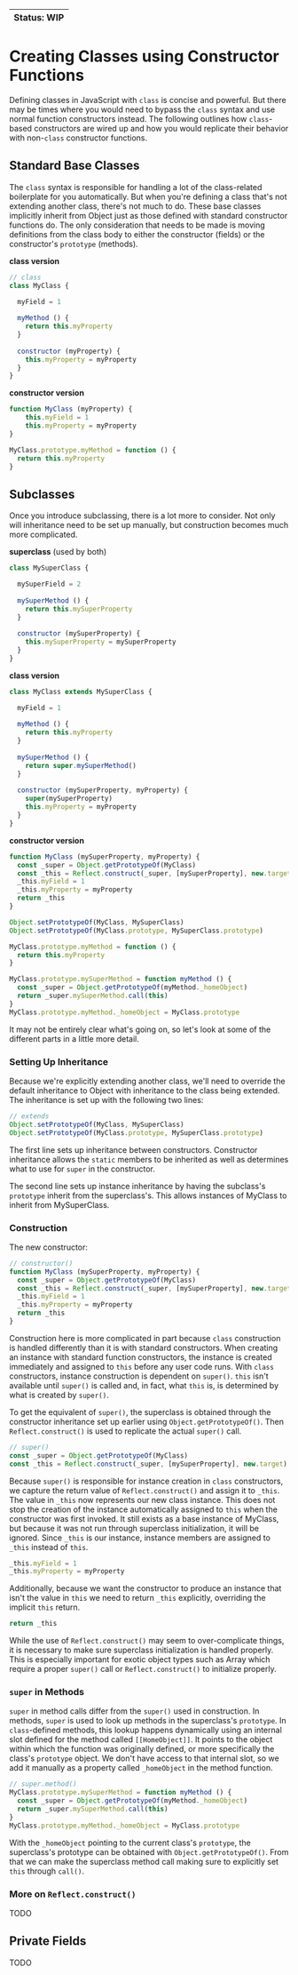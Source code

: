 | Status: **WIP** |
| --- |

# Creating Classes using Constructor Functions

Defining classes in JavaScript with `class` is concise and powerful.  But there may be times where you would need to bypass the `class` syntax and use normal function constructors instead.  The following outlines how `class`-based constructors are wired up and how you would replicate their behavior with non-`class` constructor functions.

## Standard Base Classes

The `class` syntax is responsible for handling a lot of the class-related boilerplate for you automatically.  But when you're defining a class that's not extending another class, there's not much to do. These base classes implicitly inherit from Object just as those defined with standard constructor functions do.  The only consideration that needs to be made is moving definitions from the class body to either the constructor (fields) or the constructor's `prototype` (methods).

**class version**

```javascript
// class
class MyClass {

  myField = 1
  
  myMethod () {
    return this.myProperty
  }
  
  constructor (myProperty) {
    this.myProperty = myProperty
  }
}
```

**constructor version**

```javascript
function MyClass (myProperty) {
    this.myField = 1
    this.myProperty = myProperty
}

MyClass.prototype.myMethod = function () {
  return this.myProperty
}
```

## Subclasses

Once you introduce subclassing, there is a lot more to consider.  Not only will inheritance need to be set up manually, but construction becomes much more complicated.

**superclass** (used by both)

```javascript
class MySuperClass {

  mySuperField = 2
  
  mySuperMethod () {
    return this.mySuperProperty
  }
  
  constructor (mySuperProperty) {
    this.mySuperProperty = mySuperProperty
  }
}
```

**class version**

```javascript
class MyClass extends MySuperClass {

  myField = 1
  
  myMethod () {
    return this.myProperty
  }
  
  mySuperMethod () {
    return super.mySuperMethod()
  }
  
  constructor (mySuperProperty, myProperty) {
    super(mySuperProperty)
    this.myProperty = myProperty
  }
}
```

**constructor version**

```javascript
function MyClass (mySuperProperty, myProperty) {
  const _super = Object.getPrototypeOf(MyClass)
  const _this = Reflect.construct(_super, [mySuperProperty], new.target)
  _this.myField = 1
  _this.myProperty = myProperty
  return _this
}

Object.setPrototypeOf(MyClass, MySuperClass)
Object.setPrototypeOf(MyClass.prototype, MySuperClass.prototype)

MyClass.prototype.myMethod = function () {
  return this.myProperty
}

MyClass.prototype.mySuperMethod = function myMethod () {
  const _super = Object.getPrototypeOf(myMethod._homeObject)
  return _super.mySuperMethod.call(this)
}
MyClass.prototype.myMethod._homeObject = MyClass.prototype
```

It may not be entirely clear what's going on, so let's look at some of the different parts in a little more detail.

### Setting Up Inheritance

Because we're explicitly extending another class, we'll need to override the default inheritance to Object with inheritance to the class being extended. The inheritance is set up with the following two lines:

```javascript
// extends
Object.setPrototypeOf(MyClass, MySuperClass)
Object.setPrototypeOf(MyClass.prototype, MySuperClass.prototype)
```

The first line sets up inheritance between constructors. Constructor inheritance allows the `static` members to be inherited as well as determines what to use for `super` in the constructor.

The second line sets up instance inheritance by having the subclass's `prototype` inherit from the superclass's.  This allows instances of MyClass to inherit from MySuperClass.

### Construction

The new constructor:

```javascript
// constructor()
function MyClass (mySuperProperty, myProperty) {
  const _super = Object.getPrototypeOf(MyClass)
  const _this = Reflect.construct(_super, [mySuperProperty], new.target)
  _this.myField = 1
  _this.myProperty = myProperty
  return _this
}
```

Construction here is more complicated in part because `class` construction is handled differently than it is with standard constructors.  When creating an instance with standard function constructors, the instance is created immediately and assigned to `this` before any user code runs. With `class` constructors, instance construction is dependent on `super()`.  `this` isn't available until `super()` is called and, in fact, what `this` is, is determined by what is created by `super()`.

To get the equivalent of `super()`, the superclass is obtained through the constructor inheritance set up earlier using `Object.getPrototypeOf()`. Then `Reflect.construct()` is used to replicate the actual `super()` call.

```javascript
// super()
const _super = Object.getPrototypeOf(MyClass)
const _this = Reflect.construct(_super, [mySuperProperty], new.target)
```

Because `super()` is responsible for instance creation in `class` constructors, we capture the return value of `Reflect.construct()` and assign it to `_this`.  The value in `_this` now represents our new class instance.  This does not stop the creation of the instance  automatically assigned to `this` when the constructor was first invoked.  It still exists as a base instance of MyClass, but because it was not run through superclass initialization, it will be ignored. Since `_this` is our instance, instance members are assigned to `_this` instead of `this`.

```javascript
_this.myField = 1
_this.myProperty = myProperty
```

Additionally, because we want the constructor to produce an instance that isn't the value in `this` we need to return `_this` explicitly, overriding the implicit `this` return.

```javascript
return _this
```

While the use of `Reflect.construct()` may seem to over-complicate things, it is necessary to make sure superclass initialization is handled properly.  This is especially important for exotic object types such as Array which require a proper `super()` call or `Reflect.construct()` to initialize properly.

### `super` in Methods

`super` in method calls differ from the `super()` used in construction. In methods, `super` is used to look up methods in the superclass's `prototype`.  In `class`-defined methods, this lookup happens dynamically using an internal slot defined for the method called `[[HomeObject]]`. It points to the object within which the function was originally defined, or more specifically the class's `prototype` object.  We don't have access to that internal slot, so we add it manually as a property called `_homeObject` in the method function.

```javascript
// super.method()
MyClass.prototype.mySuperMethod = function myMethod () {
  const _super = Object.getPrototypeOf(myMethod._homeObject)
  return _super.mySuperMethod.call(this)
}
MyClass.prototype.myMethod._homeObject = MyClass.prototype
```

With the `_homeObject` pointing to the current class's `prototype`, the superclass's prototype can be obtained with `Object.getPrototypeOf()`.  From that we can make the superclass method call making sure to explicitly set `this` through `call()`.

### More on `Reflect.construct()`

TODO

## Private Fields

TODO

